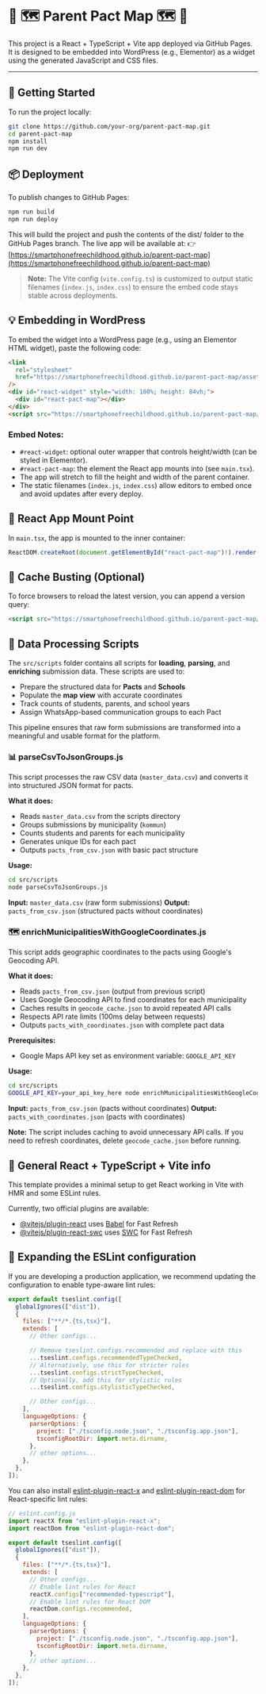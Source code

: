 # 🤝 🗺️ Parent Pact Map 🗺️ 🤝

This project is a React + TypeScript + Vite app deployed via GitHub Pages.  
It is designed to be embedded into WordPress (e.g., Elementor) as a widget using the generated JavaScript and CSS files.

---

## 🔧 Getting Started

To run the project locally:

```bash
git clone https://github.com/your-org/parent-pact-map.git
cd parent-pact-map
npm install
npm run dev
```

## 📦 Deployment

To publish changes to GitHub Pages:

```bash
npm run build
npm run deploy
```

This will build the project and push the contents of the dist/ folder to the GitHub Pages branch.
The live app will be available at:
👉[https://smartphonefreechildhood.github.io/parent-pact-map](https://smartphonefreechildhood.github.io/parent-pact-map)

> **Note:** The Vite config (`vite.config.ts`) is customized to output static filenames (`index.js`, `index.css`) to ensure the embed code stays stable across deployments.

## 💡 Embedding in WordPress

To embed the widget into a WordPress page (e.g., using an Elementor HTML widget), paste the following code:

```html
<link
  rel="stylesheet"
  href="https://smartphonefreechildhood.github.io/parent-pact-map/assets/index.css"
/>
<div id="react-widget" style="width: 100%; height: 84vh;">
  <div id="react-pact-map"></div>
</div>
<script src="https://smartphonefreechildhood.github.io/parent-pact-map/assets/index.js"></script>
```

### Embed Notes:

- `#react-widget`: optional outer wrapper that controls height/width (can be styled in Elementor).
- `#react-pact-map`: the element the React app mounts into (see `main.tsx`).
- The app will stretch to fill the height and width of the parent container.
- The static filenames (`index.js`, `index.css`) allow editors to embed once and avoid updates after every deploy.

## 🧩 React App Mount Point

In `main.tsx`, the app is mounted to the inner container:

```ts
ReactDOM.createRoot(document.getElementById("react-pact-map")!).render(<App />);
```

## 🚀 Cache Busting (Optional)

To force browsers to reload the latest version, you can append a version query:

```html
<script src="https://smartphonefreechildhood.github.io/parent-pact-map/assets/index.js?v=1.0.3"></script>
```

## 🧩 Data Processing Scripts

The `src/scripts` folder contains all scripts for **loading**, **parsing**, and **enriching** submission data. These scripts are used to:

- Prepare the structured data for **Pacts** and **Schools**
- Populate the **map view** with accurate coordinates
- Track counts of students, parents, and school years
- Assign WhatsApp-based communication groups to each Pact

This pipeline ensures that raw form submissions are transformed into a meaningful and usable format for the platform.

### 📊 parseCsvToJsonGroups.js

This script processes the raw CSV data (`master_data.csv`) and converts it into structured JSON format for pacts.

**What it does:**

- Reads `master_data.csv` from the scripts directory
- Groups submissions by municipality (`kommun`)
- Counts students and parents for each municipality
- Generates unique IDs for each pact
- Outputs `pacts_from_csv.json` with basic pact structure

**Usage:**

```bash
cd src/scripts
node parseCsvToJsonGroups.js
```

**Input:** `master_data.csv` (raw form submissions)
**Output:** `pacts_from_csv.json` (structured pacts without coordinates)

### 🗺️ enrichMunicipalitiesWithGoogleCoordinates.js

This script adds geographic coordinates to the pacts using Google's Geocoding API.

**What it does:**

- Reads `pacts_from_csv.json` (output from previous script)
- Uses Google Geocoding API to find coordinates for each municipality
- Caches results in `geocode_cache.json` to avoid repeated API calls
- Respects API rate limits (100ms delay between requests)
- Outputs `pacts_with_coordinates.json` with complete pact data

**Prerequisites:**

- Google Maps API key set as environment variable: `GOOGLE_API_KEY`

**Usage:**

```bash
cd src/scripts
GOOGLE_API_KEY=your_api_key_here node enrichMunicipalitiesWithGoogleCoordinates.js
```

**Input:** `pacts_from_csv.json` (pacts without coordinates)
**Output:** `pacts_with_coordinates.json` (pacts with coordinates)

**Note:** The script includes caching to avoid unnecessary API calls. If you need to refresh coordinates, delete `geocode_cache.json` before running.

## 🧰 General React + TypeScript + Vite info

This template provides a minimal setup to get React working in Vite with HMR and some ESLint rules.

Currently, two official plugins are available:

- [@vitejs/plugin-react](https://github.com/vitejs/vite-plugin-react/blob/main/packages/plugin-react) uses [Babel](https://babeljs.io/) for Fast Refresh
- [@vitejs/plugin-react-swc](https://github.com/vitejs/vite-plugin-react/blob/main/packages/plugin-react-swc) uses [SWC](https://swc.rs/) for Fast Refresh

## 🧠 Expanding the ESLint configuration

If you are developing a production application, we recommend updating the configuration to enable type-aware lint rules:

```js
export default tseslint.config([
  globalIgnores(["dist"]),
  {
    files: ["**/*.{ts,tsx}"],
    extends: [
      // Other configs...

      // Remove tseslint.configs.recommended and replace with this
      ...tseslint.configs.recommendedTypeChecked,
      // Alternatively, use this for stricter rules
      ...tseslint.configs.strictTypeChecked,
      // Optionally, add this for stylistic rules
      ...tseslint.configs.stylisticTypeChecked,

      // Other configs...
    ],
    languageOptions: {
      parserOptions: {
        project: ["./tsconfig.node.json", "./tsconfig.app.json"],
        tsconfigRootDir: import.meta.dirname,
      },
      // other options...
    },
  },
]);
```

You can also install [eslint-plugin-react-x](https://github.com/Rel1cx/eslint-react/tree/main/packages/plugins/eslint-plugin-react-x) and [eslint-plugin-react-dom](https://github.com/Rel1cx/eslint-react/tree/main/packages/plugins/eslint-plugin-react-dom) for React-specific lint rules:

```js
// eslint.config.js
import reactX from "eslint-plugin-react-x";
import reactDom from "eslint-plugin-react-dom";

export default tseslint.config([
  globalIgnores(["dist"]),
  {
    files: ["**/*.{ts,tsx}"],
    extends: [
      // Other configs...
      // Enable lint rules for React
      reactX.configs["recommended-typescript"],
      // Enable lint rules for React DOM
      reactDom.configs.recommended,
    ],
    languageOptions: {
      parserOptions: {
        project: ["./tsconfig.node.json", "./tsconfig.app.json"],
        tsconfigRootDir: import.meta.dirname,
      },
      // other options...
    },
  },
]);
```
